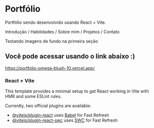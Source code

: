 # Portfólio 

  Portfólio sendo desenvolvido usando React + Vite.
  
  Introdução / Habilidades / Sobre mim / Projetos / Contato 
  
  Testando imagens de fundo na primeira seção


## Você pode acessar usando o link abaixo :)
https://portfolio-omega-blush-10.vercel.app/




### React + Vite

This template provides a minimal setup to get React working in Vite with HMR and some ESLint rules.

Currently, two official plugins are available:

- [@vitejs/plugin-react](https://github.com/vitejs/vite-plugin-react/blob/main/packages/plugin-react/README.md) uses [Babel](https://babeljs.io/) for Fast Refresh
- [@vitejs/plugin-react-swc](https://github.com/vitejs/vite-plugin-react-swc) uses [SWC](https://swc.rs/) for Fast Refresh
